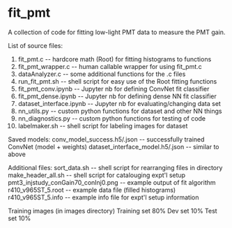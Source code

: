 # fit_pmt
A collection of code for fitting low-light PMT data to measure the PMT gain.

List of source files:
1)  fit_pmt.c -- hardcore math (Root) for fitting histograms to functions
2)  fit_pmt_wrapper.c -- human callable wrapper for using fit_pmt.c
3)  dataAnalyzer.c -- some additional functions for the .c files
4)  run_fit_pmt.sh -- shell script for easy use of the Root fitting functions
5)  fit_pmt_conv.ipynb -- Jupyter nb for defining ConvNet fit classifier
6)  fit_pmt_dense.ipynb -- Jupyter nb for defining dense NN fit classifier
7)  dataset_interface.ipynb -- Jupyter nb for evaluating/changing data set
8)  nn_utils.py -- custom python functions for dataset and other NN things 
9)  nn_diagnostics.py -- custom python functions for testing of code
10) labelmaker.sh -- shell script for labeling images for dataset

Saved models:
conv_model_success.h5/.json -- successfully trained ConvNet (model + weights)
dataset_interface_model.h5/.json -- similar to above

Additional files:
sort_data.sh -- shell script for rearranging files in directory
make_header_all.sh -- shell script for catalouging expt'l setup
pmt3_injstudy_conGain70_conInj0.png -- example output of fit algorithm
r410_v965ST_5.root -- example data file (filled histograms)
r410_v965ST_5.info -- example info file for expt'l setup information

Training images (in images directory)
  Training set 80%
  Dev set 10%
  Test set 10%
